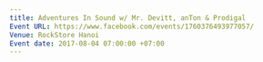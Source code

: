 ```yaml
---
title: Adventures In Sound w/ Mr. Devitt, anTon & Prodigal
Event URL: https://www.facebook.com/events/1760376493977057/
Venue: RockStore Hanoi
Event date: 2017-08-04 07:00:00 +07:00
---
```


